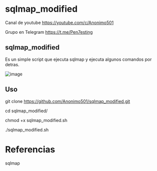 # sqlmap_modified

Canal de youtube  https://youtube.com/c/Anonimo501

Grupo en Telegram https://t.me/Pen7esting

## sqlmap_modified

Es un simple script que ejecuta sqlmap y ejecuta algunos comandos por detras.

![image](https://user-images.githubusercontent.com/67207446/172269100-ad155452-4f04-42ba-99b4-cc9b49239e2f.png)


## Uso

git clone https://github.com/Anonimo501/sqlmap_modified.git

cd sqlmap_modified/

chmod +x sqlmap_modified.sh

./sqlmap_modified.sh


# Referencias

sqlmap
